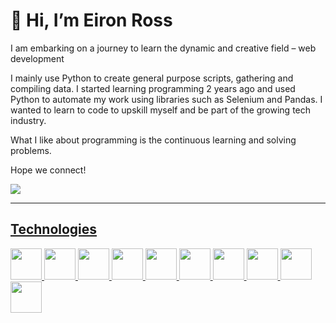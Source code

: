 <h1>👋 Hi, I’m Eiron Ross</h1>

I am embarking on a journey to learn the dynamic and creative field – web development

I mainly use Python to create general purpose scripts, gathering and compiling data. I started learning programming 2 years ago and used Python to automate my work using libraries such as Selenium and Pandas. I wanted to learn to code to upskill myself and be part of the growing tech industry.

What I like about programming is the continuous learning and solving problems.

Hope we connect!

<div >
  <a class="header-badge" target="_blank" href="https://www.linkedin.com/in/eironross/">
  <img src="https://img.shields.io/badge/style--5eba00.svg?label=LinkedIn&logo=linkedin&style=social">
</div>
<hr>
<div>
  <h2>Technologies</h2>
  <img style="width:50px;height:50px;"src="https://user-images.githubusercontent.com/25181517/192158954-f88b5814-d510-4564-b285-dff7d6400dad.png">  
  <img style="width:50px;height:50px;"src="https://user-images.githubusercontent.com/25181517/183898674-75a4a1b1-f960-4ea9-abcb-637170a00a75.png">  
  <img style="width:50px;height:50px;"src="https://user-images.githubusercontent.com/25181517/117447155-6a868a00-af3d-11eb-9cfe-245df15c9f3f.png">  
  <img style="width:50px;height:50px;"src="https://user-images.githubusercontent.com/25181517/183898054-b3d693d4-dafb-4808-a509-bab54cf5de34.png">
  <img style="width:50px;height:50px;"src="https://user-images.githubusercontent.com/25181517/183897015-94a058a6-b86e-4e42-a37f-bf92061753e5.png">  
  <img style="width:50px;height:50px;"src="https://user-images.githubusercontent.com/25181517/183568594-85e280a7-0d7e-4d1a-9028-c8c2209e073c.png">  
  <img style="width:50px;height:50px;"src="https://user-images.githubusercontent.com/25181517/183859966-a3462d8d-1bc7-4880-b353-e2cbed900ed6.png">
  <img style="width:50px;height:50px;"src="https://user-images.githubusercontent.com/25181517/117208740-bfb78400-adf5-11eb-97bb-09072b6bedfc.png">
  <img style="width:50px;height:50px;"src="https://user-images.githubusercontent.com/25181517/183423507-c056a6f9-1ba8-4312-a350-19bcbc5a8697.png">
  <img style="width:50px;height:50px;"src="https://user-images.githubusercontent.com/25181517/184103699-d1b83c07-2d83-4d99-9a1e-83bd89e08117.png">
</div>
